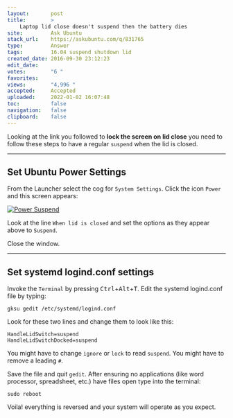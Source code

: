 ```yaml
---
layout:       post
title:        >
    Laptop lid close doesn't suspend then the battery dies
site:         Ask Ubuntu
stack_url:    https://askubuntu.com/q/831765
type:         Answer
tags:         16.04 suspend shutdown lid
created_date: 2016-09-30 23:12:23
edit_date:    
votes:        "6 "
favorites:    
views:        "4,996 "
accepted:     Accepted
uploaded:     2022-01-02 16:07:48
toc:          false
navigation:   false
clipboard:    false
---
```


Looking at the link you followed to **lock the screen on lid close** you need to follow these steps to have a regular `suspend` when the lid is closed.


----------


## Set Ubuntu Power Settings


From the Launcher select the cog for `System Settings`. Click the icon `Power` and this screen appears:

[![Power Suspend][1]][1]

Look at the line `When lid is closed` and set the options as they appear above to `Suspend`.

Close the window.

----------


## Set systemd logind.conf settings


Invoke the `Terminal` by pressing <kbd>Ctrl</kbd>+<kbd>Alt</kbd>+<kbd>T</kbd>. Edit the systemd logind.conf file by typing:

``` 
gksu gedit /etc/systemd/logind.conf

```

Look for these two lines and change them to look like this:

``` 
HandleLidSwitch=suspend
HandleLidSwitchDocked=suspend

```

You might have to change `ignore` or `lock` to read `suspend`. You might have to remove a leading `#`.

Save the file and quit `gedit`. After ensuring no applications (like word processor, spreadsheet, etc.) have files open type into the terminal:

``` 
sudo reboot

```

Voila! everything is reversed and your system will operate as you expect.


  [1]: http://i.stack.imgur.com/eZgVI.png
